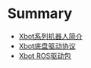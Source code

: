 # Summary

* [Xbot系列机器人简介](README.md)
* [Xbot底盘驱动协议](xbotdi-pan-qu-dong-xie-yi.md)
* [Xbot ROS驱动包](chapter1.md)

